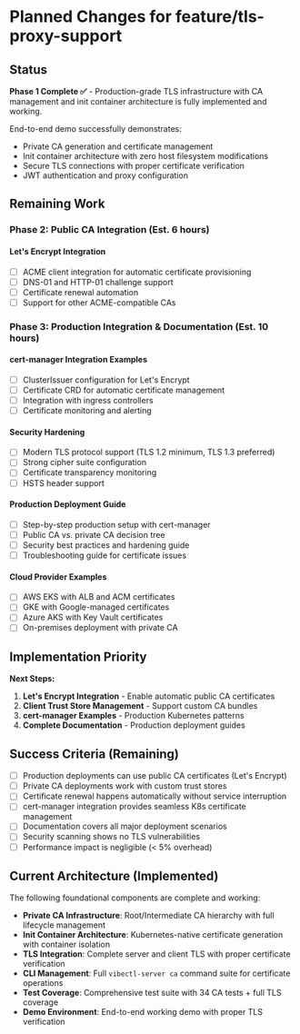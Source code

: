 # Planned Changes for feature/tls-proxy-support

## Status
**Phase 1 Complete ✅** - Production-grade TLS infrastructure with CA management and init container architecture is fully implemented and working.

End-to-end demo successfully demonstrates:
- Private CA generation and certificate management
- Init container architecture with zero host filesystem modifications
- Secure TLS connections with proper certificate verification
- JWT authentication and proxy configuration

## Remaining Work

### Phase 2: Public CA Integration (Est. 6 hours)

#### Let's Encrypt Integration
- [ ] ACME client integration for automatic certificate provisioning
- [ ] DNS-01 and HTTP-01 challenge support
- [ ] Certificate renewal automation
- [ ] Support for other ACME-compatible CAs

### Phase 3: Production Integration & Documentation (Est. 10 hours)

#### cert-manager Integration Examples
- [ ] ClusterIssuer configuration for Let's Encrypt
- [ ] Certificate CRD for automatic certificate management
- [ ] Integration with ingress controllers
- [ ] Certificate monitoring and alerting

#### Security Hardening
- [ ] Modern TLS protocol support (TLS 1.2 minimum, TLS 1.3 preferred)
- [ ] Strong cipher suite configuration
- [ ] Certificate transparency monitoring
- [ ] HSTS header support

#### Production Deployment Guide
- [ ] Step-by-step production setup with cert-manager
- [ ] Public CA vs. private CA decision tree
- [ ] Security best practices and hardening guide
- [ ] Troubleshooting guide for certificate issues

#### Cloud Provider Examples
- [ ] AWS EKS with ALB and ACM certificates
- [ ] GKE with Google-managed certificates
- [ ] Azure AKS with Key Vault certificates
- [ ] On-premises deployment with private CA

## Implementation Priority

**Next Steps:**
1. **Let's Encrypt Integration** - Enable automatic public CA certificates
2. **Client Trust Store Management** - Support custom CA bundles
3. **cert-manager Examples** - Production Kubernetes patterns
4. **Complete Documentation** - Production deployment guides

## Success Criteria (Remaining)
- [ ] Production deployments can use public CA certificates (Let's Encrypt)
- [ ] Private CA deployments work with custom trust stores
- [ ] Certificate renewal happens automatically without service interruption
- [ ] cert-manager integration provides seamless K8s certificate management
- [ ] Documentation covers all major deployment scenarios
- [ ] Security scanning shows no TLS vulnerabilities
- [ ] Performance impact is negligible (< 5% overhead)

## Current Architecture (Implemented)

The following foundational components are complete and working:

- **Private CA Infrastructure**: Root/Intermediate CA hierarchy with full lifecycle management
- **Init Container Architecture**: Kubernetes-native certificate generation with container isolation
- **TLS Integration**: Complete server and client TLS with proper certificate verification
- **CLI Management**: Full `vibectl-server ca` command suite for certificate operations
- **Test Coverage**: Comprehensive test suite with 34 CA tests + full TLS coverage
- **Demo Environment**: End-to-end working demo with proper TLS verification
